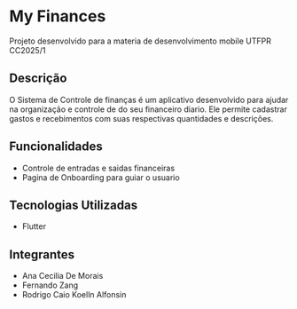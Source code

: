 # My Finances

Projeto desenvolvido para a materia de desenvolvimento mobile UTFPR CC2025/1

## Descrição

O Sistema de Controle de finanças é um aplicativo desenvolvido para ajudar na organização e controle de do seu financeiro diario. Ele permite cadastrar gastos e recebimentos com suas respectivas quantidades e descrições.

## Funcionalidades

- Controle de entradas e saidas financeiras
- Pagina de Onboarding para guiar o usuario

## Tecnologias Utilizadas
- Flutter


## Integrantes
  - Ana Cecilia De Morais
  - Fernando Zang
  - Rodrigo Caio Koelln Alfonsin
